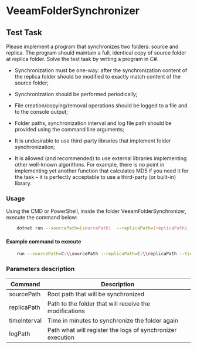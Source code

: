 # VeeamFolderSynchronizer
## Test Task

Please implement a program that synchronizes two folders: source and replica. The program should maintain a full, identical copy of source folder at replica folder. Solve the test task by writing a program in C#.

- Synchronization must be one-way: after the synchronization content of the replica folder should be modified to exactly match content of the source folder;

- Synchronization should be performed periodically;

- File creation/copying/removal operations should be logged to a file and to the console output;

- Folder paths, synchronization interval and log file path should be provided using the command line arguments;

- It is undesirable to use third-party libraries that implement folder synchronization;

- It is allowed (and recommended) to use external libraries implementing other well-known algorithms. For example, there is no point in implementing yet another function that calculates MD5 if you need it for the task – it is perfectly acceptable to use a third-party (or built-in) library. 

### Usage
Using the CMD or PowerShell, inside the folder VeeamFolderSynchronizer, execute the command below:
```bash
    dotnet run --sourcePath=[sourcePath]  --replicaPath=[replicaPath] --timeInterval=[timeInterval] --logPath=[logPath]
```

#### Example command to execute

```bash
    run --sourcePath=C:\\sourcePath --replicaPath=C:\\replicaPath --timeInterval=1 --logPath=C:\\logPath
```

### Parameters description
| Command | Description |
| --- | --- |
|sourcePath     | Root path that will be synchronized                      |
|replicaPath    | Path to the folder that will receive the modifications    |
|timeInterval   | Time in minutes to synchronize the folder again           |
|logPath        | Path what will register the logs of synchronizer execution|

